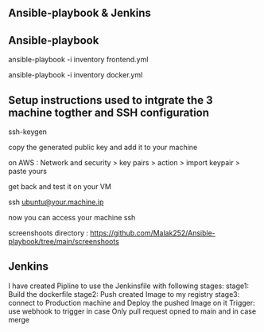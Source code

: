 ## Ansible-playbook & Jenkins

## Ansible-playbook
ansible-playbook -i inventory frontend.yml

ansible-playbook -i inventory docker.yml


## Setup instructions used to intgrate the 3 machine togther and SSH configuration

ssh-keygen

copy the generated public key and add it to your machine 

on AWS : Network and security > key pairs > action > import keypair > paste yours 

get back and test it on your VM

ssh ubuntu@your.machine.ip

now you can access your machine ssh

screenshoots directory : https://github.com/Malak252/Ansible-playbook/tree/main/screenshoots

## Jenkins

I have created Pipline to use the Jenkinsfile with following stages:
stage1: Build the dockerfile
stage2: Push created Image to my registry 
stage3: connect to Production machine and Deploy the pushed Image on it
Trigger: use webhook to trigger in case Only pull request opned to main and in case merge

